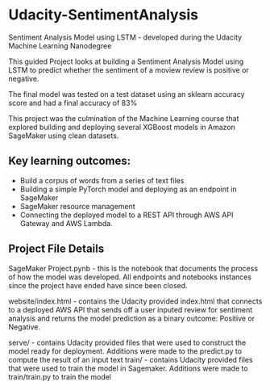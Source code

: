 # Udacity-SentimentAnalysis

Sentiment Analysis Model using LSTM - developed during the Udacity Machine Learning Nanodegree

This guided Project looks at building a Sentiment Analysis Model using LSTM to predict whether the sentiment of a moview review is positive or negative.

The final model was tested on a test dataset using an sklearn accuracy score and had a final accuracy of 83%

This project was the culmination of the Machine Learning course that explored building and deploying several XGBoost models in Amazon SageMaker using clean datasets.

## Key learning outcomes:

- Build a corpus of words from a series of text files
- Building a simple PyTorch model and deploying as an endpoint in SageMaker
- SageMaker resource management 
- Connecting the deployed model to a REST API through AWS API Gateway and AWS Lambda.

## Project File Details

SageMaker Project.pynb - this is the notebook that documents the process of how the model was developed. All endpoints and notebooks instances since the project have ended have since been closed.

website/index.html - contains the Udacity provided index.html that connects to a deployed AWS API that sends off a user inputed review for sentiment analysis and returns the model prediction as a binary outcome: Positive or Negative.

serve/ - contains Udacity provided files that were used to construct the model ready for deployment. Additions were made to the predict.py to compute the result of an input text
train/ - contains Udacity provided files that were used to train the model in Sagemaker. Additions were made to train/train.py to train the model


